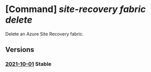 # [Command] _site-recovery fabric delete_

Delete an Azure Site Recovery fabric.

## Versions

### [2021-10-01](/Resources/mgmt-plane/L3N1YnNjcmlwdGlvbnMve30vcmVzb3VyY2Vncm91cHMve30vcHJvdmlkZXJzL21pY3Jvc29mdC5yZWNvdmVyeXNlcnZpY2VzL3ZhdWx0cy97fS9yZXBsaWNhdGlvbmZhYnJpY3Mve30vcmVtb3Zl/2021-10-01.xml) **Stable**

<!-- mgmt-plane /subscriptions/{}/resourcegroups/{}/providers/microsoft.recoveryservices/vaults/{}/replicationfabrics/{}/remove 2021-10-01 -->
